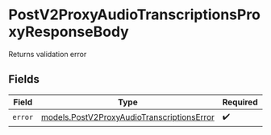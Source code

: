 # PostV2ProxyAudioTranscriptionsProxyResponseBody

Returns validation error


## Fields

| Field                                                                                          | Type                                                                                           | Required                                                                                       | Description                                                                                    |
| ---------------------------------------------------------------------------------------------- | ---------------------------------------------------------------------------------------------- | ---------------------------------------------------------------------------------------------- | ---------------------------------------------------------------------------------------------- |
| `error`                                                                                        | [models.PostV2ProxyAudioTranscriptionsError](../models/postv2proxyaudiotranscriptionserror.md) | :heavy_check_mark:                                                                             | N/A                                                                                            |